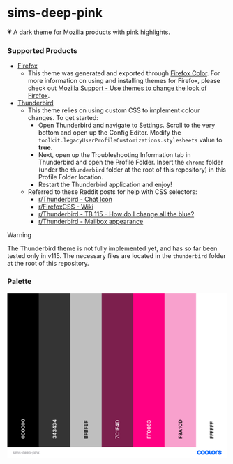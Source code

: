 # sims-deep-pink
💗 A dark theme for Mozilla products with pink highlights.

### Supported Products
* [Firefox](https://www.mozilla.org/en-CA/firefox/new/)
    * This theme was generated and exported through [Firefox Color](https://color.firefox.com/). For more information on using and installing themes for Firefox, please check out [Mozilla Support - Use themes to change the look of Firefox](https://support.mozilla.org/en-US/kb/use-themes-change-look-of-firefox).
* [Thunderbird](https://www.thunderbird.net/en-CA/)
    * This theme relies on using custom CSS to implement colour changes. To get started:
        * Open Thunderbird and navigate to Settings. Scroll to the very bottom and open up the Config Editor. Modify the `toolkit.legacyUserProfileCustomizations.stylesheets` value to **true**.
        * Next, open up the Troubleshooting Information tab in Thunderbird and open the Profile Folder. Insert the `chrome` folder (under the `thunderbird` folder at the root of this repository) in this Profile Folder location.
        * Restart the Thunderbird application and enjoy!
    * Referred to these Reddit posts for help with CSS selectors:
        * [r/Thunderbird - Chat Icon](https://www.reddit.com/r/Thunderbird/comments/1672ym1/chat_icon/?rdt=65458)
        * [r/FirefoxCSS - Wiki](https://www.reddit.com/r/FirefoxCSS/wiki/index/tutorials/#wiki_setup)
        * [r/Thunderbird - TB 115 - How do I change all the blue?](https://www.reddit.com/r/Thunderbird/comments/15cmfrn/tb_115_how_do_i_change_all_the_blue/)
        * [r/Thunderbird - Mailbox appearance](https://www.reddit.com/r/Thunderbird/comments/17ngx39/mailbox_appearance/) 
> [!WARNING]
> The Thunderbird theme is not fully implemented yet, and has so far been tested only in v115. The necessary files are located in the `thunderbird` folder at the root of this repository.
### Palette
![sims-deep-pink extension palette](https://github.com/simcard0000/sims-deep-pink/blob/main/sims-deep-pink-palette.png)
